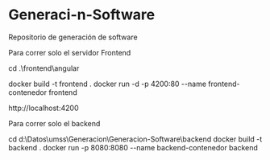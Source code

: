# Generaci-n-Software
Repositorio de generación de software



Para correr solo el servidor Frontend

cd .\frontend\angular

docker build -t frontend .
docker run -d -p 4200:80 --name frontend-contenedor frontend

http://localhost:4200


Para correr solo el backend

cd d:\Datos\umss\Generacion\Generacion-Software\backend
docker build -t backend .
docker run -p 8080:8080 --name backend-contenedor backend